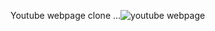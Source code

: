 Youtube webpage clone ...![youtube webpage](https://github.com/user-attachments/assets/d3d7b319-db58-4876-97cb-3adaeddb3f7b)
